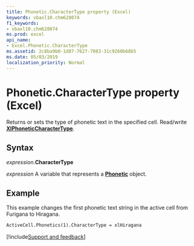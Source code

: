 ```yaml
---
title: Phonetic.CharacterType property (Excel)
keywords: vbaxl10.chm628074
f1_keywords:
- vbaxl10.chm628074
ms.prod: excel
api_name:
- Excel.Phonetic.CharacterType
ms.assetid: 2c8ba9b0-1d87-7627-7083-31c9260b68b5
ms.date: 05/03/2019
localization_priority: Normal
---
```



# Phonetic.CharacterType property (Excel)

Returns or sets the type of phonetic text in the specified cell. Read/write **[XlPhoneticCharacterType](Excel.XlPhoneticCharacterType.md)**.


## Syntax

_expression_.**CharacterType**

_expression_ A variable that represents a **[Phonetic](Excel.Phonetic.md)** object.


## Example

This example changes the first phonetic text string in the active cell from Furigana to Hiragana.

```vb
ActiveCell.Phonetics(1).CharacterType = xlHiragana
```




[!include[Support and feedback](~/includes/feedback-boilerplate.md)]
